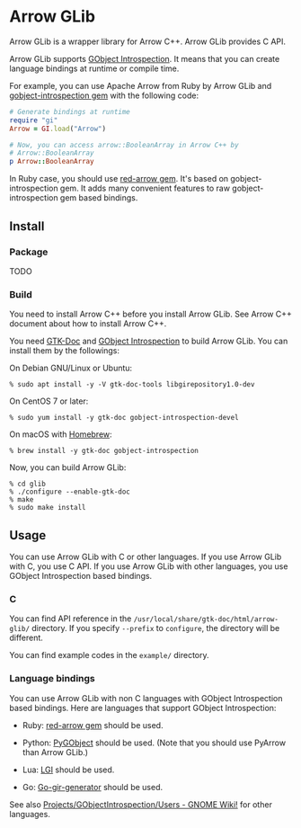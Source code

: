 <!---
  Licensed under the Apache License, Version 2.0 (the "License");
  you may not use this file except in compliance with the License.
  You may obtain a copy of the License at

   http://www.apache.org/licenses/LICENSE-2.0

  Unless required by applicable law or agreed to in writing, software
  distributed under the License is distributed on an "AS IS" BASIS,
  WITHOUT WARRANTIES OR CONDITIONS OF ANY KIND, either express or implied.
  See the License for the specific language governing permissions and
  limitations under the License. See accompanying LICENSE file.
-->

# Arrow GLib

Arrow GLib is a wrapper library for Arrow C++. Arrow GLib provides C
API.

Arrow GLib supports
[GObject Introspection](https://wiki.gnome.org/action/show/Projects/GObjectIntrospection).
It means that you can create language bindings at runtime or compile time.

For example, you can use Apache Arrow from Ruby by Arrow GLib and
[gobject-introspection gem](https://rubygems.org/gems/gobject-introspection)
with the following code:

```ruby
# Generate bindings at runtime
require "gi"
Arrow = GI.load("Arrow")

# Now, you can access arrow::BooleanArray in Arrow C++ by
# Arrow::BooleanArray
p Arrow::BooleanArray
```

In Ruby case, you should use
[red-arrow gem](https://rubygems.org/gems/red-arrow). It's based on
gobject-introspection gem. It adds many convenient features to raw
gobject-introspection gem based bindings.

## Install

### Package

TODO

### Build

You need to install Arrow C++ before you install Arrow GLib. See Arrow
C++ document about how to install Arrow C++.

You need [GTK-Doc](https://www.gtk.org/gtk-doc/) and
[GObject Introspection](https://wiki.gnome.org/action/show/Projects/GObjectIntrospection)
to build Arrow GLib. You can install them by the followings:

On Debian GNU/Linux or Ubuntu:

```text
% sudo apt install -y -V gtk-doc-tools libgirepository1.0-dev
```

On CentOS 7 or later:

```text
% sudo yum install -y gtk-doc gobject-introspection-devel
```

On macOS with [Homebrew](https://brew.sh/):

```text
% brew install -y gtk-doc gobject-introspection
```

Now, you can build Arrow GLib:

```text
% cd glib
% ./configure --enable-gtk-doc
% make
% sudo make install
```

## Usage

You can use Arrow GLib with C or other languages. If you use Arrow
GLib with C, you use C API. If you use Arrow GLib with other
languages, you use GObject Introspection based bindings.

### C

You can find API reference in the
`/usr/local/share/gtk-doc/html/arrow-glib/` directory. If you specify
`--prefix` to `configure`, the directory will be different.

You can find example codes in the `example/` directory.

### Language bindings

You can use Arrow GLib with non C languages with GObject Introspection
based bindings. Here are languages that support GObject Introspection:

  * Ruby: [red-arrow gem](https://rubygems.org/gems/red-arrow) should be used.

  * Python: [PyGObject](https://wiki.gnome.org/Projects/PyGObject) should be used. (Note that you should use PyArrow than Arrow GLib.)

  * Lua: [LGI](https://github.com/pavouk/lgi) should be used.

  * Go: [Go-gir-generator](https://github.com/linuxdeepin/go-gir-generator) should be used.

See also
[Projects/GObjectIntrospection/Users - GNOME Wiki!](https://wiki.gnome.org/Projects/GObjectIntrospection/Users)
for other languages.
